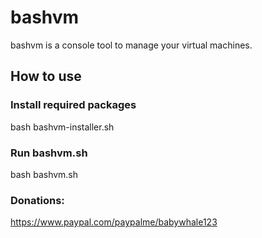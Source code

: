 # bashvm

bashvm is a console tool to manage your virtual machines. 

## How to use

### Install required packages
bash bashvm-installer.sh

### Run bashvm.sh
bash bashvm.sh

### Donations:
https://www.paypal.com/paypalme/babywhale123
